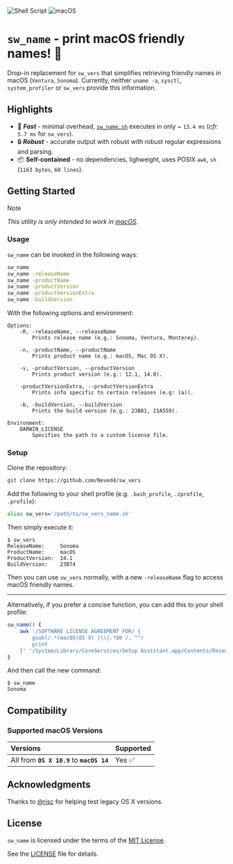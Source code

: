 ![Shell Script](https://img.shields.io/badge/Shell_Script-9DDE66?logo=gnubash&logoColor=000&style=for-the-badge)
![macOS](https://img.shields.io/badge/macOS-000000?style=for-the-badge&logo=apple&logoColor=fff)

# `sw_name` - print macOS friendly names! 🚀

Drop-in replacement for `sw_vers` that simplifies retrieving friendly names
in macOS (`Ventura`, `Sonoma`). Currently, neither `uname -a`, `sysctl`,
`system_profiler` or `sw_vers` provide this information.

## Highlights

- 🚀 _**Fast**_ - minimal overhead, [`sw_name.sh`](src/sw_name.awk)
  executes in only ~ `13.4 ms` (_cfr._ `5.7 ms` for `sw_vers`).
- 🔒 _**Robust**_ - accurate output with robust with robust regular
  expressions and parsing.
- 📦 **Self-contained** - no dependencies, lighweight, uses POSIX `awk`,
  `sh` (`1163 bytes`, `60 lines`).

## Getting Started

> [!NOTE]
> _This utility is only intended to work in [macOS]._

### Usage

`sw_name` can be invoked in the following ways:
```sh
sw_name
sw_name -releaseName
sw_name -productName
sw_name -productVersion
sw_name -productVersionExtra
sw_name -buildVersion
```

With the following options and environment:
```
Options:
    -R, -releaseName, --releaseName
        Prints release name (e.g.: Sonoma, Ventura, Monterey).

    -n, -productName, --productName
        Prints product name (e.g.: macOS, Mac OS X).

    -v, -productVersion, --productVersion
        Prints product version (e.g.: 12.1, 14.0).

    -productVersionExtra, --productVersionExtra
        Prints info specific to certain releases (e.g: (a)).

    -b, -buildVersion, --buildVersion
        Prints the build version (e.g.: 23B81, 21A559).

Environment:
    DARWIN_LICENSE
        Specifies the path to a custom license file.
```

### Setup

Clone the repository:
```sh
git clone https://github.com/Neved4/sw_vers
```

Add the following to your shell profile (e.g. `.bash_profile`, `.zprofile`,
`.profile`):
```sh
alias sw_vers='/path/to/sw_vers_name.sh'
```

Then simply execute it:
```console
$ sw_vers
ReleaseName:     Sonoma
ProductName:     macOS
ProductVersion:  14.1
BuildVersion:    23B74
```

Then you can use `sw_vers` normally, with a new `-releaseName` flag to
access macOS friendly names.

***

Alternatively, if you prefer a concise function, you can add this to your
shell profile:
```sh
sw_name() {
    awk '/SOFTWARE LICENSE AGREEMENT FOR/ {
        gsub(/.*(macOS|OS X) |\\|.*$0 /, "")
        print
    }' '/System/Library/CoreServices/Setup Assistant.app/Contents/Resources/en.lproj/OSXSoftwareLicense.rtf'
}
```

And then call the new command:
```console
$ sw_name
Sonoma
```

## Compatibility

### Supported macOS Versions

| Versions                                    | Supported |
| :------------------------------------------ | :-------- |
| All from **`OS X 10.9`** to **`macOS 14`**  | Yes ✅    |

## Acknowledgments

Thanks to [@risc] for helping test legacy OS X versions.

## License

`sw_name` is licensed under the terms of the [MIT License].

See the [LICENSE](LICENSE) file for details.

[macOS]: https://www.apple.com/macos/
[@risc]: https://github.com/0risc
[MIT License]: https://opensource.org/license/mit/
